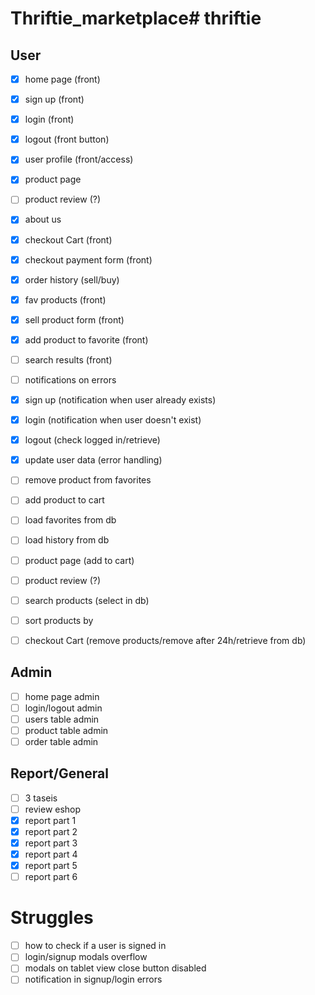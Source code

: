 # Thriftie_marketplace# thriftie

## User
- [x] home page (front)
- [x] sign up (front)
- [x] login (front)
- [x] logout (front button)
- [x] user profile (front/access)
- [x] product page
- [ ] product review (?)
- [x] about us
- [x] checkout Cart (front)
- [x] checkout payment form (front)
- [x] order history (sell/buy)
- [x] fav products (front)
- [x] sell product form (front)
- [x] add product to favorite (front)
- [ ] search results (front)
- [ ] notifications on errors

- [x] sign up (notification when user already exists)
- [x] login (notification when user doesn't exist)
- [x] logout (check logged in/retrieve)
- [x] update user data (error handling)
- [ ] remove product from favorites
- [ ] add product to cart
- [ ] load favorites from db
- [ ] load history from db
- [ ] product page (add to cart)
- [ ] product review (?)
- [ ] search products (select in db)
- [ ] sort products by
- [ ] checkout Cart (remove products/remove after 24h/retrieve from db)

## Admin
- [ ] home page admin
- [ ] login/logout admin
- [ ] users table admin
- [ ] product table admin
- [ ] order table admin

## Report/General
- [ ] 3 taseis
- [ ] review eshop
- [x] report part 1
- [x] report part 2
- [x] report part 3
- [x] report part 4
- [x] report part 5
- [ ] report part 6

# Struggles
- [ ] how to check if a user is signed in
- [ ] login/signup modals overflow
- [ ] modals on tablet view close button disabled
- [ ] notification in signup/login errors
